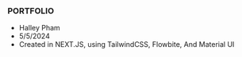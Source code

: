 ### PORTFOLIO

- Halley Pham
- 5/5/2024
- Created in NEXT.JS, using TailwindCSS, Flowbite, And Material UI
